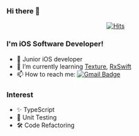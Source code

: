 ### Hi there 👋

<div align=center>

[![Hits](https://hits.seeyoufarm.com/api/count/incr/badge.svg?url=https%3A%2F%2Fgithub.com%2Fchorim)](https://hits.seeyoufarm.com) 

</div>

### I'm iOS Software Developer! 
- 👀 Junior iOS developer
- 🌱 I’m currently learning [Texture](https://github.com/TextureGroup/Texture), [RxSwift](https://github.com/ReactiveX/RxSwift)
- 📫 How to reach me: [![Gmail Badge](https://img.shields.io/badge/Gmail-d14836?style=flat-square&logo=Gmail&logoColor=white&link=mailto:insu@insu.party)](mailto:insu@insu.party)

### Interest
- ✨ TypeScript
- 🤣 Unit Testing
- 🛠 Code Refactoring
